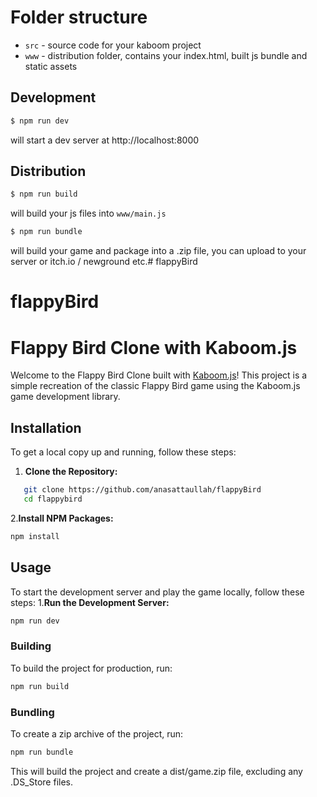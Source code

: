 # Folder structure

- `src` - source code for your kaboom project
- `www` - distribution folder, contains your index.html, built js bundle and static assets


## Development

```sh
$ npm run dev
```

will start a dev server at http://localhost:8000

## Distribution

```sh
$ npm run build
```

will build your js files into `www/main.js`

```sh
$ npm run bundle
```

will build your game and package into a .zip file, you can upload to your server or itch.io / newground etc.# flappyBird
# flappyBird

# Flappy Bird Clone with Kaboom.js

Welcome to the Flappy Bird Clone built with [Kaboom.js](https://kaboomjs.com/)! This project is a simple recreation of the classic Flappy Bird game using the Kaboom.js game development library.

## Installation

To get a local copy up and running, follow these steps:

1. **Clone the Repository:**
```sh
   git clone https://github.com/anasattaullah/flappyBird
   cd flappybird
```

2.**Install NPM Packages:**

```sh
npm install
```

## Usage
To start the development server and play the game locally, follow these steps:
1.**Run the Development Server:**
```sh
npm run dev
```

### Building

To build the project for production, run:

```sh
npm run build
```
### Bundling

To create a zip archive of the project, run:
```sh
npm run bundle
```
This will build the project and create a dist/game.zip file, excluding any .DS_Store files.
